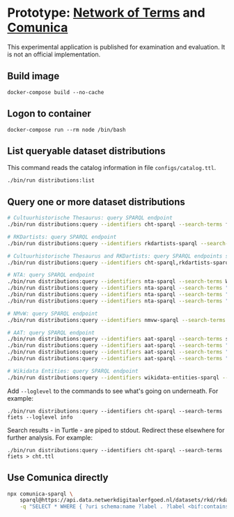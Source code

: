 Prototype: [Network of Terms](https://www.netwerkdigitaalerfgoed.nl/en/knowledge-services/usable-digital-heritage/network-of-terms/) and [Comunica](https://comunica.linkeddatafragments.org/)
==============================

This experimental application is published for examination and evaluation. It is not an official implementation.

## Build image

    docker-compose build --no-cache

## Logon to container

    docker-compose run --rm node /bin/bash

## List queryable dataset distributions

This command reads the catalog information in file `configs/catalog.ttl`.

    ./bin/run distributions:list

## Query one or more dataset distributions

```bash
# Cultuurhistorische Thesaurus: query SPARQL endpoint
./bin/run distributions:query --identifiers cht-sparql --search-terms fiets

# RKDartists: query SPARQL endpoint
./bin/run distributions:query --identifiers rkdartists-sparql --search-terms Gogh

# Cultuurhistorische Thesaurus and RKDartists: query SPARQL endpoints simultaneously
./bin/run distributions:query --identifiers cht-sparql,rkdartists-sparql --search-terms Gogh

# NTA: query SPARQL endpoint
./bin/run distributions:query --identifiers nta-sparql --search-terms Wieringa
./bin/run distributions:query --identifiers nta-sparql --search-terms "'Wier*'"
./bin/run distributions:query --identifiers nta-sparql --search-terms "Wieringa OR Mulisch"
./bin/run distributions:query --identifiers nta-sparql --search-terms "Jan AND Vries"

# NMvW: query SPARQL endpoint
./bin/run distributions:query --identifiers nmvw-sparql --search-terms eiland

# AAT: query SPARQL endpoint
./bin/run distributions:query --identifiers aat-sparql --search-terms schilderij
./bin/run distributions:query --identifiers aat-sparql --search-terms "schil*"
./bin/run distributions:query --identifiers aat-sparql --search-terms "schilderij OR tekening"
./bin/run distributions:query --identifiers aat-sparql --search-terms "cartoon* AND prent*"

# Wikidata Entities: query SPARQL endpoint
./bin/run distributions:query --identifiers wikidata-entities-sparql --search-terms Rembrandt
```

Add `--loglevel` to the commands to see what's going on underneath. For example:

    ./bin/run distributions:query --identifiers cht-sparql --search-terms fiets --loglevel info

Search results - in Turtle - are piped to stdout. Redirect these elsewhere for further analysis. For example:

    ./bin/run distributions:query --identifiers cht-sparql --search-terms fiets > cht.ttl

## Use Comunica directly

```bash
npx comunica-sparql \
    sparql@https://api.data.netwerkdigitaalerfgoed.nl/datasets/rkd/rkdartists/services/rkdartists/sparql \
    -q "SELECT * WHERE { ?uri schema:name ?label . ?label <bif:contains> 'gogh' } LIMIT 10"
```
